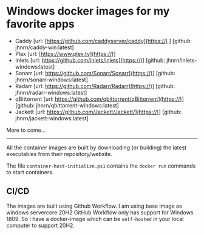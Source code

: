 # Windows docker images for my favorite apps

* Caddy [url: [https://github.com/caddyserver/caddy](https://) ] [github: jhnrn/caddy-win:latest]
* Plex [url: [https://www.plex.tv](https://)]
* Inlets [url: https://github.com/inlets/inlets](https://)] [github: jhnrn/inlets-windows:latest]
* Sonarr [url: https://github.com/Sonarr/Sonarr](https://)] [github: jhnrn/sonarr-windows:latest]
* Radarr [url: https://github.com/Radarr/Radarr](https://)] [github: jhnrn/radarr-windows:latest]
* qBittorrent [url: https://github.com/qbittorrent/qBittorrent](https://)] [github: jhnrn/qbittorrent-windows:latest]
* Jackett [url: https://github.com/Jackett/Jackett/](https://)] [github: jhnrn/jackett-windows:latest]

More to come...

---

All the container images are built by downloading (or building) the latest executables from their repository/website.

The file `container-host-initialize.ps1` contains the `docker run` commands to start containers.

## CI/CD
The images are built using Github Workflow. 
I am using base image as windows servercore 20H2
GitHub Workflow only has support for Windows 1809. So I have a docker-image which can be `self-hosted` in your local computer to support 20H2. 